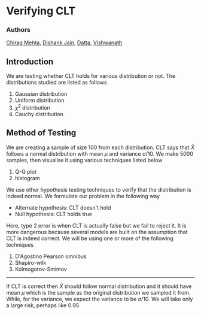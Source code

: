 # Verifying CLT
### Authors
[Chirag Mehta](https://github.com/cmaspi),
[Dishank Jain](https://github.com/Dishank422),
[Datta](https://github.com/SavaranaDatta),
[Vishwanath](https://github.com/vishwanath-123)
## Introduction
We are testing whether CLT holds for various distribution or not. The distributions studied are listed as follows
1. Gaussian distribution
2. Uniform distribution
3. $\chi^2$ distribution
4. Cauchy distribution

## Method of Testing
We are creating a sample of size 100 from each distribution. CLT says that $\bar{X}$ follows a normal distribution with mean $\mu$ and variance $\sigma/10$. We make 5000 samples, then visualise it using various techniques listed below
1. Q-Q plot
2. histogram

We use other hypothesis testing techniques to verify that the distribution is indeed normal. We formulate our problem in the following way
- Alternate hypothesis: CLT doesn't hold
- Null hypothesis: CLT holds true

Here, type 2 error is when CLT is actually false but we fail to reject it. It is more dangerous because several models are built on the assumption that CLT is indeed correct. We will be using one or more of the following techniques
1. D'Agostino Pearson omnibus
2. Shapiro-wilk
3. Kolmogorov-Smimov

-------------------

If CLT is correct then $\bar{X}$ should follow normal distribution and it should have mean $\mu$ which is the sample as the original distribution we sampled it from. While, for the variance, we expect the variance to be $\sigma/10$. We will take only a large risk, perhaps like 0.95